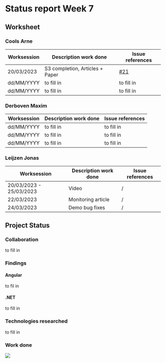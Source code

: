# Status report Week 7
## Worksheet 
### Cools Arne
| Worksession | Description work done | Issue references |
|---|---|---|
| 20/03/2023 | S3 completion, Articles + Paper | [#21](https://gitlab.com/kdg-ti/the-lab/teams-22-23/team7/neobyte-cms-backend/-/issues/21) |
| dd/MM/YYYY | to fill in | to fill in |
| dd/MM/YYYY | to fill in | to fill in |
### Derboven Maxim
| Worksession | Description work done | Issue references |
|---|---|---|
| dd/MM/YYYY | to fill in | to fill in |
| dd/MM/YYYY | to fill in | to fill in |
| dd/MM/YYYY | to fill in | to fill in |
### Leijzen Jonas
| Worksession | Description work done | Issue references |
|---|---|---|
| 20/03/2023 - 25/03/2023 | Video | / |
| 22/03/2023 | Monitoring article | / |
| 24/03/2023 | Demo bug fixes | / |
## Project Status
### Collaboration
to fill in
### Findings
#### Angular
to fil in
#### .NET
to fill in
### Technologies researched
to fill in
### Work done
![](https://geps.dev/progress/100)
